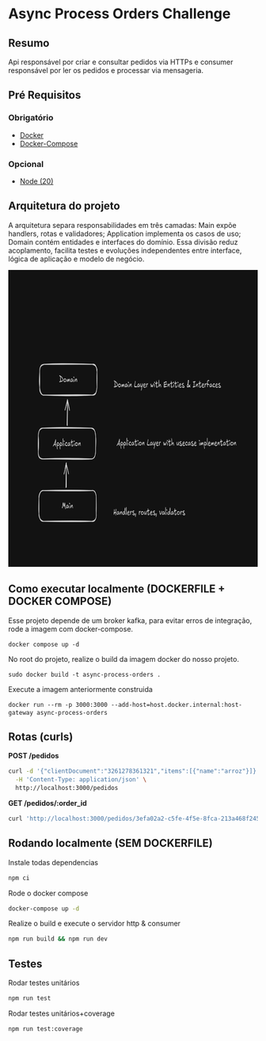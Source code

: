 # Async Process Orders Challenge

## Resumo

Api responsável por criar e consultar pedidos via HTTPs e consumer responsável por ler os pedidos e processar via mensageria.

## Pré Requisitos

### Obrigatório

- [Docker](https://www.docker.com/)
- [Docker-Compose](https://docs.docker.com/compose/install/linux/)

### Opcional

- [Node (20)](https://nodejs.org/en/)

## Arquitetura do projeto

A arquitetura separa responsabilidades em três camadas: Main expõe handlers, rotas e validadores; Application implementa os casos de uso; Domain contém entidades e interfaces do domínio. Essa divisão reduz acoplamento, facilita testes e evoluções independentes entre interface, lógica de aplicação e modelo de negócio.

<img src="assets/structure.png" alt="Estrutura do projeto" width="800" height="600">

## Como executar localmente (DOCKERFILE + DOCKER COMPOSE)

Esse projeto depende de um broker kafka, para evitar erros de integração, rode a imagem com docker-compose.

```
docker compose up -d
```

No root do projeto, realize o build da imagem docker do nosso projeto.

```
sudo docker build -t async-process-orders .
```

Execute a imagem anteriormente construida

```
docker run --rm -p 3000:3000 --add-host=host.docker.internal:host-gateway async-process-orders
```

## Rotas (curls)

**POST /pedidos**

```bash
curl -d '{"clientDocument":"3261278361321","items":[{"name":"arroz"}]}' \
  -H 'Content-Type: application/json' \
  http://localhost:3000/pedidos

```

**GET /pedidos/:order_id**

```bash
curl 'http://localhost:3000/pedidos/3efa02a2-c5fe-4f5e-8fca-213a468f245c'
```

## Rodando localmente (SEM DOCKERFILE)

Instale todas dependencias

```bash
npm ci
```

Rode o docker compose

```bash
docker-compose up -d
```

Realize o build e execute o servidor http & consumer

```bash
npm run build && npm run dev
```

## Testes

Rodar testes unitários

```bash
npm run test
```

Rodar testes unitários+coverage

```bash
npm run test:coverage
```

